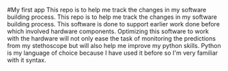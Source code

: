 #My first app
This repo is to help me track the changes in my software building process. 
This repo is to help me track the changes in my software building process. 
This software is done to support earlier work done before which involved hardware components. 
Optimizing this software to work with the hardware will not only ease the task of monitoring the predictions from my stethoscope but will also help me improve my python skills. 
Python is my language of choice because I have used it before so I'm very familiar with it syntax.
